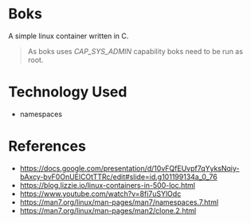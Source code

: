 # Boks
A simple linux container written in C. 
> As boks uses *CAP_SYS_ADMIN* capability boks need to be run as root.

# Technology Used
- namespaces

# References
- https://docs.google.com/presentation/d/10vFQfEUvpf7qYyksNqiy-bAxcy-bvF0OnUElCOtTTRc/edit#slide=id.g101199134a_0_76
- https://blog.lizzie.io/linux-containers-in-500-loc.html
- https://www.youtube.com/watch?v=8fi7uSYlOdc
- https://man7.org/linux/man-pages/man7/namespaces.7.html
- https://man7.org/linux/man-pages/man2/clone.2.html
